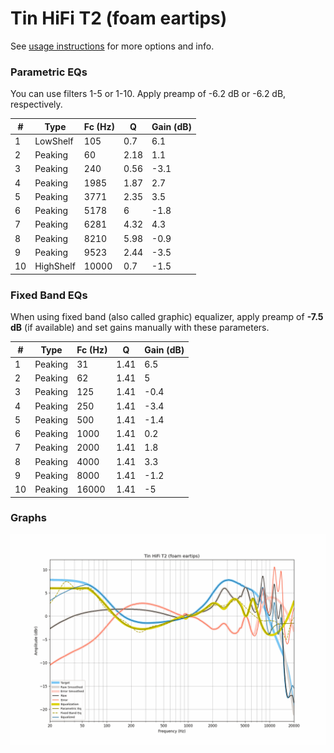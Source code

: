 # Tin HiFi T2 (foam eartips)
See [usage instructions](https://github.com/jaakkopasanen/AutoEq#usage) for more options and info.

### Parametric EQs
You can use filters 1-5 or 1-10. Apply preamp of -6.2 dB or -6.2 dB, respectively.

|   # | Type      |   Fc (Hz) |    Q |   Gain (dB) |
|-----|-----------|-----------|------|-------------|
|   1 | LowShelf  |       105 | 0.7  |         6.1 |
|   2 | Peaking   |        60 | 2.18 |         1.1 |
|   3 | Peaking   |       240 | 0.56 |        -3.1 |
|   4 | Peaking   |      1985 | 1.87 |         2.7 |
|   5 | Peaking   |      3771 | 2.35 |         3.5 |
|   6 | Peaking   |      5178 | 6    |        -1.8 |
|   7 | Peaking   |      6281 | 4.32 |         4.3 |
|   8 | Peaking   |      8210 | 5.98 |        -0.9 |
|   9 | Peaking   |      9523 | 2.44 |        -3.5 |
|  10 | HighShelf |     10000 | 0.7  |        -1.5 |

### Fixed Band EQs
When using fixed band (also called graphic) equalizer, apply preamp of **-7.5 dB** (if available) and set gains manually with these parameters.

|   # | Type    |   Fc (Hz) |    Q |   Gain (dB) |
|-----|---------|-----------|------|-------------|
|   1 | Peaking |        31 | 1.41 |         6.5 |
|   2 | Peaking |        62 | 1.41 |         5   |
|   3 | Peaking |       125 | 1.41 |        -0.4 |
|   4 | Peaking |       250 | 1.41 |        -3.4 |
|   5 | Peaking |       500 | 1.41 |        -1.4 |
|   6 | Peaking |      1000 | 1.41 |         0.2 |
|   7 | Peaking |      2000 | 1.41 |         1.8 |
|   8 | Peaking |      4000 | 1.41 |         3.3 |
|   9 | Peaking |      8000 | 1.41 |        -1.2 |
|  10 | Peaking |     16000 | 1.41 |        -5   |

### Graphs
![](./Tin%20HiFi%20T2%20(foam%20eartips).png)
